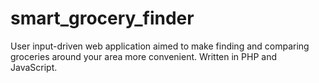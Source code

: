 # smart_grocery_finder
User input-driven web application aimed to make finding and comparing groceries around your area more convenient. Written in PHP and JavaScript.
